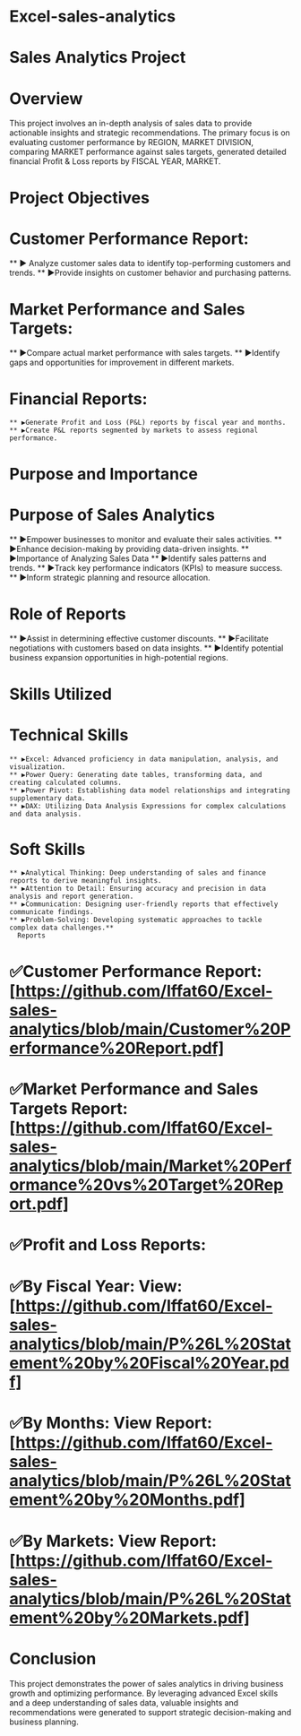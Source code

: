 # Excel-sales-analytics
# Sales Analytics Project
# Overview
  This project involves an in-depth analysis of sales data to provide actionable insights and strategic recommendations. 
  The primary focus is on evaluating customer performance by REGION, MARKET DIVISION,
  comparing MARKET performance against sales targets,
  generated detailed financial Profit & Loss reports by FISCAL YEAR, MARKET.

# Project Objectives
# Customer Performance Report:
   ** ▶ Analyze customer sales data to identify top-performing customers and trends.
   ** ▶Provide insights on customer behavior and purchasing patterns.
      
# Market Performance and Sales Targets:
   ** ▶Compare actual market performance with sales targets.
   ** ▶Identify gaps and opportunities for improvement in different markets.
  
 # Financial Reports:
    ** ▶Generate Profit and Loss (P&L) reports by fiscal year and months.
    ** ▶Create P&L reports segmented by markets to assess regional performance.
    
# Purpose and Importance

 # Purpose of Sales Analytics
  ** ▶Empower businesses to monitor and evaluate their sales activities.
  ** ▶Enhance decision-making by providing data-driven insights.
  ** ▶Importance of Analyzing Sales Data
  ** ▶Identify sales patterns and trends.
  ** ▶Track key performance indicators (KPIs) to measure success.
  ** ▶Inform strategic planning and resource allocation.
# Role of Reports
 ** ▶Assist in determining effective customer discounts.
 ** ▶Facilitate negotiations with customers based on data insights.
 ** ▶Identify potential business expansion opportunities in high-potential regions.

# Skills Utilized
# Technical Skills
    ** ▶Excel: Advanced proficiency in data manipulation, analysis, and visualization.
    ** ▶Power Query: Generating date tables, transforming data, and creating calculated columns.
    ** ▶Power Pivot: Establishing data model relationships and integrating supplementary data.
    ** ▶DAX: Utilizing Data Analysis Expressions for complex calculations and data analysis.
 # Soft Skills
    ** ▶Analytical Thinking: Deep understanding of sales and finance reports to derive meaningful insights.
    ** ▶Attention to Detail: Ensuring accuracy and precision in data analysis and report generation.
    ** ▶Communication: Designing user-friendly reports that effectively communicate findings.
    ** ▶Problem-Solving: Developing systematic approaches to tackle complex data challenges.**
      Reports
# ✅Customer Performance Report: [https://github.com/Iffat60/Excel-sales-analytics/blob/main/Customer%20Performance%20Report.pdf]
# ✅Market Performance and Sales Targets Report: [https://github.com/Iffat60/Excel-sales-analytics/blob/main/Market%20Performance%20vs%20Target%20Report.pdf]
# ✅Profit and Loss Reports:
  # ✅By Fiscal Year: View:[https://github.com/Iffat60/Excel-sales-analytics/blob/main/P%26L%20Statement%20by%20Fiscal%20Year.pdf]
  # ✅By Months: View Report:[https://github.com/Iffat60/Excel-sales-analytics/blob/main/P%26L%20Statement%20by%20Months.pdf]
  # ✅By Markets: View Report: [https://github.com/Iffat60/Excel-sales-analytics/blob/main/P%26L%20Statement%20by%20Markets.pdf]


# Conclusion
  This project demonstrates the power of sales analytics in driving business growth and optimizing performance. By leveraging advanced Excel skills and a deep understanding of sales data, valuable insights and recommendations were generated to support strategic decision-making and business planning.
